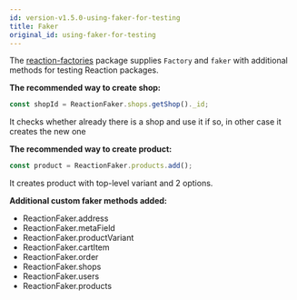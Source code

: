 ```yaml
---
id: version-v1.5.0-using-faker-for-testing
title: Faker
original_id: using-faker-for-testing
---
```

    
The [reaction-factories](https://github.com/reactioncommerce/reaction-factories) package supplies `Factory` and `faker` with additional methods for testing Reaction packages.

**The recommended way to create shop:**

```js
const shopId = ReactionFaker.shops.getShop()._id;
```

It checks whether already there is a shop and use it if so, in other case it
creates the new one

**The recommended way to create product:**

```js
const product = ReactionFaker.products.add();
```

It creates product with top-level variant and 2 options.

**Additional custom faker methods added:**

-   ReactionFaker.address
-   ReactionFaker.metaField
-   ReactionFaker.productVariant
-   ReactionFaker.cartItem
-   ReactionFaker.order
-   ReactionFaker.shops
-   ReactionFaker.users
-   ReactionFaker.products
